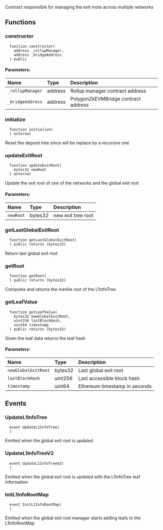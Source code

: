 Contract responsible for managing the exit roots across multiple networks


## Functions
### constructor
```solidity
  function constructor(
    address _rollupManager,
    address _bridgeAddress
  ) public
```


#### Parameters:
| Name | Type | Description                                                          |
| :--- | :--- | :------------------------------------------------------------------- |
|`_rollupManager` | address | Rollup manager contract address
|`_bridgeAddress` | address | PolygonZkEVMBridge contract address

### initialize
```solidity
  function initialize(
  ) external
```
Reset the deposit tree since will be replace by a recursive one



### updateExitRoot
```solidity
  function updateExitRoot(
    bytes32 newRoot
  ) external
```
Update the exit root of one of the networks and the global exit root


#### Parameters:
| Name | Type | Description                                                          |
| :--- | :--- | :------------------------------------------------------------------- |
|`newRoot` | bytes32 | new exit tree root

### getLastGlobalExitRoot
```solidity
  function getLastGlobalExitRoot(
  ) public returns (bytes32)
```
Return last global exit root



### getRoot
```solidity
  function getRoot(
  ) public returns (bytes32)
```
Computes and returns the merkle root of the L1InfoTree



### getLeafValue
```solidity
  function getLeafValue(
    bytes32 newGlobalExitRoot,
    uint256 lastBlockHash,
    uint64 timestamp
  ) public returns (bytes32)
```
Given the leaf data returns the leaf hash


#### Parameters:
| Name | Type | Description                                                          |
| :--- | :--- | :------------------------------------------------------------------- |
|`newGlobalExitRoot` | bytes32 | Last global exit root
|`lastBlockHash` | uint256 | Last accessible block hash
|`timestamp` | uint64 | Ethereum timestamp in seconds

## Events
### UpdateL1InfoTree
```solidity
  event UpdateL1InfoTree(
  )
```

Emitted when the global exit root is updated

### UpdateL1InfoTreeV2
```solidity
  event UpdateL1InfoTreeV2(
  )
```

Emitted when the global exit root is updated with the L1InfoTree leaf information

### InitL1InfoRootMap
```solidity
  event InitL1InfoRootMap(
  )
```

Emitted when the global exit root manager starts adding leafs to the L1InfoRootMap

